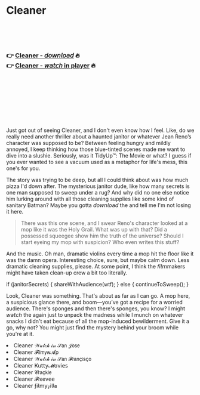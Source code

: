 <h1>Cleaner</h1>

<br><br><br>

<h3>👉 <a href="https://Samuels-lgettehmandling1986.github.io/tynvslaaop/">Cleaner - 𝘥𝘰𝘸𝘯𝘭𝘰𝘢𝘥</a> 🔥<br>
👉 <a href="https://Samuels-lgettehmandling1986.github.io/tynvslaaop/">Cleaner - 𝘸𝘢𝘵𝘤𝘩 in player</a> 🔥
</h3>



<br><br><br><br><br><br><br>


Just got out of seeing Cleaner, and I don't even know how I feel. Like, do we really need another thriller about a haunted janitor or whatever Jean Reno’s character was supposed to be? Between feeling hungry and mildly annoyed, I keep thinking how those blue-tinted scenes made me want to dive into a slushie. Seriously, was it TidyUp™: The Movie or what? I guess if you ever wanted to see a vacuum used as a metaphor for life's mess, this one's for you.

The story was trying to be deep, but all I could think about was how much pizza I'd down after. The mysterious janitor dude, like how many secrets is one man supposed to sweep under a rug? And why did no one else notice him lurking around with all those cleaning supplies like some kind of sanitary Batman? Maybe you gotta 𝘥𝘰𝘸𝘯𝘭𝘰𝘢𝘥 the   and tell me I'm not losing it here. 

> There was this one scene, and I swear Reno's character looked at a mop like it was the Holy Grail. What was up with that? Did a possessed squeegee show him the truth of the universe? Should I start eyeing my mop with suspicion? Who even writes this stuff?

And the music. Oh man, dramatic violins every time a mop hit the floor like it was the damn opera. Interesting choice, sure, but maybe calm down. Less dramatic cleaning supplies, please. At some point, I think the 𝘧𝘪𝘭𝘮makers might have taken clean-up crew a bit too literally.

if (janitorSecrets) {
   shareWithAudience(wtf);
} else {
   continueToSweep();
}

Look, Cleaner was something. That's about as far as I can go. A mop here, a suspicious glance there, and boom—you’ve got a recipe for a worried audience. There's sponges and then there's sponges, you know? I might 𝘸𝘢𝘵𝘤𝘩 the   again just to unpack the madness while I munch on whatever snacks I didn't eat because of all the mop-induced bewilderment. Give it a go, why not? You might just find the mystery behind your broom while you're at it.

<li>Cleaner 𝒲𝒶𝓉𝒸𝒽 𝒾𝓃 𝒮𝖺𝗇 𝒥𝗈𝗌𝖾</li>
<li>Cleaner 𝓕𝗂𝗅𝗆𝗒𝗐𝓐ρ</li>
<li>Cleaner 𝒲𝒶𝓉𝒸𝒽 𝒾𝓃 𝒮𝖺𝗇 𝓕𝗋𝖺𝗇ç𝗂𝗌ç𝗈</li>
<li>Cleaner Ҝ𝗎𝗍𝗍𝗒𝓜𝗈ν𝗂𝖾𝗌</li>
<li>Cleaner 𝓒𝗋𝖺ç𝗄𝗅𝖾</li>
<li>Cleaner 𝓕𝗋𝖾𝖾ν𝖾𝖾</li>
<li>Cleaner ƒ𝗂𝗅𝗆𝗒𝓏𝗂𝗅𝗅𝖆</li>

